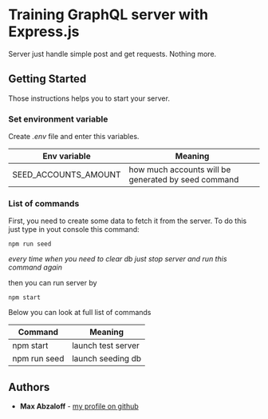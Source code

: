 # Training GraphQL server with Express.js

Server just handle simple post and get requests. Nothing more.

## Getting Started

Those instructions helps you to start your server.

### Set environment variable

Create *.env* file and enter this variables.

Env variable | Meaning
-|-
SEED_ACCOUNTS_AMOUNT | how much accounts will be generated by seed command

### List of commands

First, you need to create some data to fetch it from the server. To do this just type in yout console this command:

```
npm run seed
```

*every time when you need to clear db just stop server and run this command again*

then you can run server by

```
npm start
```

Below you can look at full list of commands

Command | Meaning
-|-
npm start | launch test server
npm run seed | launch seeding db

## Authors
* **Max Abzaloff** - [my profile on github](https://github.com/MaxAbzaloff)

